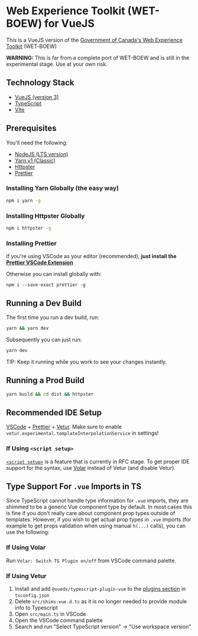# Web Experience Toolkit (WET-BOEW) for VueJS

This is a VueJS version of the [Government of Canada's Web Experience Toolkit](https://wet-boew.github.io) (WET-BOEW)

**WARNING:** This is far from a complete port of WET-BOEW and is still in the experimental stage. Use at your own risk.

## Technology Stack

- [VueJS (version 3)](https://v3.vuejs.org)
- [TypeScript](https://www.typescriptlang.org)
- [Vite](https://vitejs.dev)

## Prerequisites

You'll need the following:

- [NodeJS (LTS version)](https://nodejs.org)
- [Yarn v1 (Classic)](https://classic.yarnpkg.com/lang/en/)
- [Httpster](https://github.com/SimbCo/httpster#readme)
- [Prettier](https://prettier.io)

### Installing Yarn Globally (the easy way)

```bash
npm i yarn -g
```

### Installing Httpster Globally

```bash
npm i httpster -g
```

### Installing Prettier

If you're using VSCode as your editor (recommended), **just install the [Prettier VSCode Extension](https://marketplace.visualstudio.com/items?itemName=esbenp.prettier-vscode)**

Otherwise you can install globally with:

```
npm i --save-exact prettier -g
```

## Running a Dev Build

The first time you run a dev build, run:

```bash
yarn && yarn dev
```

Subsequently you can just run:

```bash
yarn dev
```

TIP: Keep it running while you work to see your changes instantly.

## Running a Prod Build

```bash
yarn build && cd dist && httpster
```

## Recommended IDE Setup

[VSCode](https://code.visualstudio.com/) + [Prettier](https://marketplace.visualstudio.com/items?itemName=esbenp.prettier-vscode) + [Vetur](https://marketplace.visualstudio.com/items?itemName=octref.vetur). Make sure to enable `vetur.experimental.templateInterpolationService` in settings!

### If Using `<script setup>`

[`<script setup>`](https://github.com/vuejs/rfcs/pull/227) is a feature that is currently in RFC stage. To get proper IDE support for the syntax, use [Volar](https://marketplace.visualstudio.com/items?itemName=johnsoncodehk.volar) instead of Vetur (and disable Vetur).

## Type Support For `.vue` Imports in TS

Since TypeScript cannot handle type information for `.vue` imports, they are shimmed to be a generic Vue component type by default. In most cases this is fine if you don't really care about component prop types outside of templates. However, if you wish to get actual prop types in `.vue` imports (for example to get props validation when using manual `h(...)` calls), you can use the following:

### If Using Volar

Run `Volar: Switch TS Plugin on/off` from VSCode command palette.

### If Using Vetur

1. Install and add `@vuedx/typescript-plugin-vue` to the [plugins section](https://www.typescriptlang.org/tsconfig#plugins) in `tsconfig.json`
2. Delete `src/shims-vue.d.ts` as it is no longer needed to provide module info to Typescript
3. Open `src/main.ts` in VSCode
4. Open the VSCode command palette
5. Search and run "Select TypeScript version" -> "Use workspace version"
